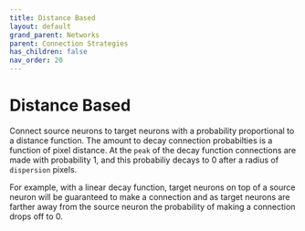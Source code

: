 ```yaml
---
title: Distance Based
layout: default
grand_parent: Networks
parent: Connection Strategies
has_children: false
nav_order: 20
---
```


# Distance Based

Connect source neurons to target neurons with a probability proportional to a distance function. The amount to decay connection probabilties is a function of pixel distance. At the `peak` of the decay function connections are made with probability 1, and this probabiliy decays to 0 after a radius of `dispersion` pixels. 

For example, with a linear decay function, target neurons on top of a source neuron will be guaranteed to make a connection and as target neurons are farther away from the source neuron the probability of making a connection drops off to 0.


<!-- Link to distance functions.  -->
